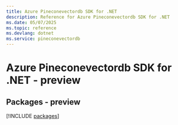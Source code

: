 ```yaml
---
title: Azure Pineconevectordb SDK for .NET
description: Reference for Azure Pineconevectordb SDK for .NET
ms.date: 05/07/2025
ms.topic: reference
ms.devlang: dotnet
ms.service: pineconevectordb
---
```

# Azure Pineconevectordb SDK for .NET - preview
## Packages - preview
[!INCLUDE [packages](pineconevectordb-index.md)]